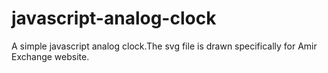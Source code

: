 # javascript-analog-clock
A simple javascript analog clock.The svg file is drawn specifically for Amir Exchange website.
